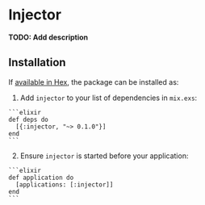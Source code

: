 # Injector

**TODO: Add description**

## Installation

If [available in Hex](https://hex.pm/docs/publish), the package can be installed as:

  1. Add `injector` to your list of dependencies in `mix.exs`:

    ```elixir
    def deps do
      [{:injector, "~> 0.1.0"}]
    end
    ```

  2. Ensure `injector` is started before your application:

    ```elixir
    def application do
      [applications: [:injector]]
    end
    ```

